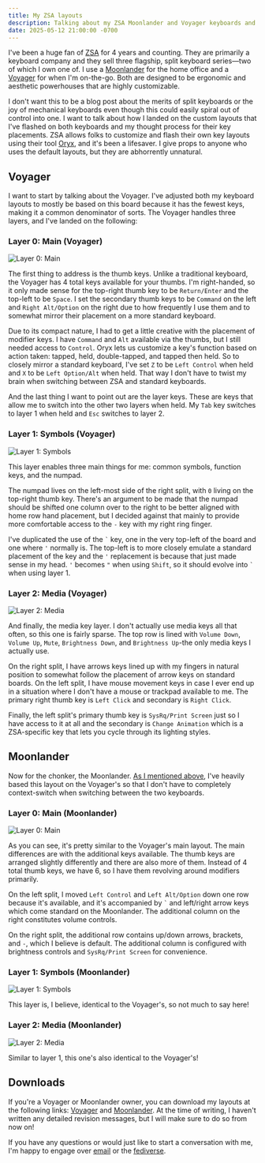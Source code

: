 ```yaml
---
title: My ZSA layouts
description: Talking about my ZSA Moonlander and Voyager keyboards and the layouts I configured for them.
date: 2025-05-12 21:00:00 -0700
---
```


I've been a huge fan of [ZSA](https://zsa.io) for 4 years and counting. They are primarily a keyboard company and they sell three flagship, split keyboard series—two of which I own one of. I use a [Moonlander](https://www.zsa.io/moonlander) for the home office and a [Voyager](https://www.zsa.io/voyager) for when I'm on-the-go. Both are designed to be ergonomic and aesthetic powerhouses that are highly customizable.

I don't want this to be a blog post about the merits of split keyboards or the joy of mechanical keyboards even though this could easily spiral out of control into one. I want to talk about how I landed on the custom layouts that I've flashed on both keyboards and my thought process for their key placements. ZSA allows folks to customize and flash their own key layouts using their tool [Oryx](https://configure.zsa.io/home), and it's been a lifesaver. I give props to anyone who uses the default layouts, but they are abhorrently unnatural.

## Voyager

I want to start by talking about the Voyager. I've adjusted both my keyboard layouts to mostly be based on this board because it has the fewest keys, making it a common denominator of sorts. The Voyager handles three layers, and I've landed on the following:

### Layer 0: Main (Voyager)

![Layer 0: Main](/assets/posts/my-zsa-layouts/voyager-layer-0.png)

The first thing to address is the thumb keys. Unlike a traditional keyboard, the Voyager has 4 total keys available for your thumbs. I'm right-handed, so it only made sense for the top-right thumb key to be `Return/Enter` and the top-left to be `Space`. I set the secondary thumb keys to be `Command` on the left and `Right Alt/Option` on the right due to how frequently I use them and to somewhat mirror their placement on a more standard keyboard.

Due to its compact nature, I had to get a little creative with the placement of modifier keys. I have `Command` and `Alt` available via the thumbs, but I still needed access to `Control`. Oryx lets us customize a key's function based on action taken: tapped, held, double-tapped, and tapped then held. So to closely mirror a standard keyboard, I've set `Z` to be `Left Control` when held and `X` to be `Left Option/Alt` when held. That way I don't have to twist my brain when switching between ZSA and standard keyboards.

And the last thing I want to point out are the layer keys. These are keys that allow me to switch into the other two layers when held. My `Tab` key switches to layer 1 when held and `Esc` switches to layer 2.

### Layer 1: Symbols (Voyager)

![Layer 1: Symbols](/assets/posts/my-zsa-layouts/voyager-layer-1.png)

This layer enables three main things for me: common symbols, function keys, and the numpad.

The numpad lives on the left-most side of the right split, with `0` living on the top-right thumb key. There's an argument to be made that the numpad should be shifted one column over to the right to be better aligned with home row hand placement, but I decided against that mainly to provide more comfortable access to the `-` key with my right ring finger.

I've duplicated the use of the `` ` `` key, one in the very top-left of the board and one where `'` normally is. The top-left is to more closely emulate a standard placement of the key and the `'` replacement is because that just made sense in my head. `'` becomes `"` when using `Shift`, so it should evolve into `` ` `` when using layer 1.

### Layer 2: Media (Voyager)

![Layer 2: Media](/assets/posts/my-zsa-layouts/voyager-layer-2.png)

And finally, the media key layer. I don't actually use media keys all that often, so this one is fairly sparse. The top row is lined with `Volume Down`, `Volume Up`, `Mute`, `Brightness Down`, and `Brightness Up`-the only media keys I actually use.

On the right split, I have arrows keys lined up with my fingers in natural position to somewhat follow the placement of arrow keys on standard boards. On the left split, I have mouse movement keys in case I ever end up in a situation where I don't have a mouse or trackpad available to me. The primary right thumb key is `Left Click` and secondary is `Right Click`.

Finally, the left split's primary thumb key is `SysRq/Print Screen` just so I have access to it at all and the secondary is `Change Animation` which is a ZSA-specific key that lets you cycle through its lighting styles.

## Moonlander

Now for the chonker, the Moonlander. [As I mentioned above](#the-voyager), I've heavily based this layout on the Voyager's so that I don't have to completely context-switch when switching between the two keyboards.

### Layer 0: Main (Moonlander)

![Layer 0: Main](/assets/posts/my-zsa-layouts/moonlander-layer-0.png)

As you can see, it's pretty similar to the Voyager's main layout. The main differences are with the additional keys available. The thumb keys are arranged slightly differently and there are also more of them. Instead of 4 total thumb keys, we have 6, so I have them revolving around modifiers primarily.

On the left split, I moved `Left Control` and `Left Alt/Option` down one row because it's available, and it's accompanied by `` ` `` and left/right arrow keys which come standard on the Moonlander. The additional column on the right constitutes volume controls.

On the right split, the additional row contains up/down arrows, brackets, and `-`, which I believe is default. The additional column is configured with brightness controls and `SysRq/Print Screen` for convenience.

### Layer 1: Symbols (Moonlander)

![Layer 1: Symbols](/assets/posts/my-zsa-layouts/moonlander-layer-1.png)

This layer is, I believe, identical to the Voyager's, so not much to say here!

### Layer 2: Media (Moonlander)

![Layer 2: Media](/assets/posts/my-zsa-layouts/moonlander-layer-2.png)

Similar to layer 1, this one's also identical to the Voyager's!

## Downloads

If you're a Voyager or Moonlander owner, you can download my layouts at the following links: [Voyager](https://configure.zsa.io/voyager/layouts/VR9dX/) and [Moonlander](https://configure.zsa.io/moonlander/layouts/Jvry7/). At the time of writing, I haven't written any detailed revision messages, but I will make sure to do so from now on!

If you have any questions or would just like to start a conversation with me, I'm happy to engage over [email](mailto:hello@nshki.com) or the [fediverse](https://ruby.social/@nshki).
